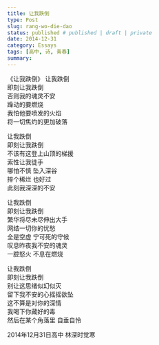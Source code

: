 ```yaml
---
title: 让我跌倒
type: Post
slug: rang-wo-die-dao
status: published # published | draft | private
date: 2014-12-31
category: Essays
tags: [高中, 诗, 青春]
summary:
---
```


《让我跌倒》
让我跌倒<br/>
即刻让我跌倒<br/>
否则我的魂灵不安<br/>
躁动的要燃烧<br/>
我怕他要喷发的火焰<br/>
将一切焦灼的更加破落<br/>

让我跌倒<br/>
即刻让我跌倒<br/>
不该有这登上山顶的梯援<br/>
索性让我徒手<br/>
哪怕不慎 坠入深谷<br/>
摔个稀烂 也好过<br/>
此刻我深深的不安<br/>

让我跌倒<br/>
即刻让我跌倒<br/>
繁华将尽未尽伸出大手<br/>
网结一切你的忧愁<br/>
全是空虚 宁可死的守候<br/>
叹息昨夜我不安的魂灵<br/>
一腔怒火 不息在燃烧<br/>

让我跌倒<br/>
即刻让我跌倒<br/>
别让这思绪似幻似灭<br/>
留下我不安的心摇摇欲坠<br/>
这不算是对你的深情<br/>
我喝下你藏好的毒<br/>
然后在某个角落里 自垂自怜<br/>

2014年12月31日高中 林深时觉寒